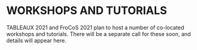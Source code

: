 # WORKSHOPS AND TUTORIALS

TABLEAUX 2021 and FroCoS 2021 plan to host a number of co-located workshops and tutorials. There will be a separate call for these soon, and details will appear here.
